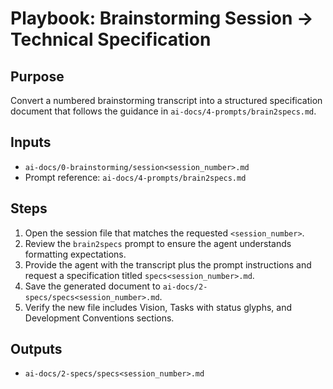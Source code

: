 # Playbook: Brainstorming Session → Technical Specification

## Purpose
Convert a numbered brainstorming transcript into a structured specification document that follows the guidance in `ai-docs/4-prompts/brain2specs.md`.

## Inputs
- `ai-docs/0-brainstorming/session<session_number>.md`
- Prompt reference: `ai-docs/4-prompts/brain2specs.md`

## Steps
1. Open the session file that matches the requested `<session_number>`.
2. Review the `brain2specs` prompt to ensure the agent understands formatting expectations.
3. Provide the agent with the transcript plus the prompt instructions and request a specification titled `specs<session_number>.md`.
4. Save the generated document to `ai-docs/2-specs/specs<session_number>.md`.
5. Verify the new file includes Vision, Tasks with status glyphs, and Development Conventions sections.

## Outputs
- `ai-docs/2-specs/specs<session_number>.md`
